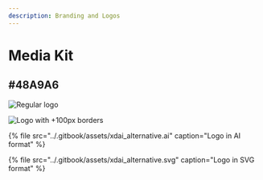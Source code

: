 ```yaml
---
description: Branding and Logos
---
```


# Media Kit

## \#48A9A6 <a id="48a-9-a6"></a>

![Regular logo](../.gitbook/assets/xdai_alternative.png)

![Logo with +100px borders](../.gitbook/assets/100xdai_alternative.png)



{% file src="../.gitbook/assets/xdai\_alternative.ai" caption="Logo in AI format" %}

{% file src="../.gitbook/assets/xdai_alternative.svg" caption="Logo in SVG format" %}


